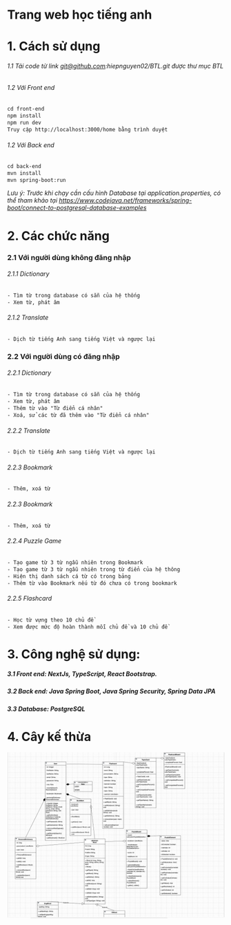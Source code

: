 # Trang web học tiếng anh

# 1. Cách sử dụng

###### 1.1 Tải code từ link *git@github.com:hiepnguyen02/BTL.git* được thư mục BTL

###### 1.2 Với Front end

    cd front-end
    npm install
    npm run dev
    Truy cập http://localhost:3000/home bằng trình duyệt

###### 1.2 Với Back end

    cd back-end
    mvn install
    mvn spring-boot:run

*Lưu ý: Trước khi chạy cần cấu hình Database tại application.properties, có thể tham khảo
tại https://www.codejava.net/frameworks/spring-boot/connect-to-postgresql-database-examples*

# 2. Các chức năng

### 2.1 Với người dùng không đăng nhập

###### 2.1.1 Dictionary

    - Tìm từ trong database có sẵn của hệ thống
    - Xem từ, phát âm

###### 2.1.2 Translate

    - Dịch từ tiếng Anh sang tiếng Việt và ngược lại

### 2.2 Với người dùng có đăng nhập

###### 2.2.1 Dictionary

    - Tìm từ trong database có sẵn của hệ thống
    - Xem từ, phát âm
    - Thêm từ vào "Từ điển cá nhân"
    - Xoá, sử các từ đã thêm vào "Từ điển cá nhân"

###### 2.2.2 Translate

    - Dịch từ tiếng Anh sang tiếng Việt và ngược lại

###### 2.2.3 Bookmark

    - Thêm, xoá từ

###### 2.2.3 Bookmark

    - Thêm, xoá từ

###### 2.2.4 Puzzle Game

    - Tạo game từ 3 từ ngẫu nhiên trong Bookmark
    - Tạo game từ 3 từ ngẫu nhiên trong từ điển của hệ thông
    - Hiện thị danh sách cá từ có trong bảng
    - Thêm từ vào Bookmark nếu từ đó chưa có trong bookmark

###### 2.2.5 Flashcard

    - Học từ vựng theo 10 chủ đề
    - Xem được mức độ hoàn thành mỗi chủ đề và 10 chủ đề

# 3. Công nghệ sử dụng:

##### 3.1 Front end: NextJs, TypeScript, React Bootstrap.

##### 3.2 Back end: Java Spring Boot, Java Spring Security, Spring Data JPA

##### 3.3 Database: PostgreSQL

# 4. Cây kế thừa

![Screenshot 2023-11-30 at 16.04.44.png](Screenshot%202023-11-30%20at%2016.04.44.png)


